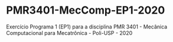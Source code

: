 # PMR3401-MecComp-EP1-2020
Exercício Programa 1 (EP1) para a disciplina PMR 3401 - Mecânica Computacional para Mecatrônica - Poli-USP - 2020
